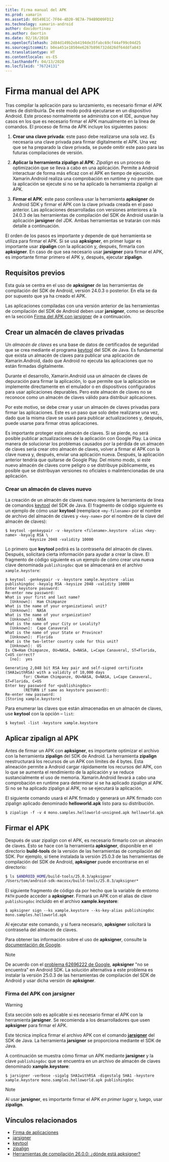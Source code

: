 ```yaml
---
title: Firma manual del APK
ms.prod: xamarin
ms.assetid: 08549E1C-7F04-4D20-9E7A-794B9D09FD12
ms.technology: xamarin-android
author: davidortinau
ms.author: daortin
ms.date: 02/16/2018
ms.openlocfilehash: 2d84d149b2eb4194de35fabc69cf44af99c04d25
ms.sourcegitcommit: b0ea451e18504e6267b896732dd26df64ddfa843
ms.translationtype: HT
ms.contentlocale: es-ES
ms.lasthandoff: 04/13/2020
ms.locfileid: "76724131"
---
```

# <a name="manually-signing-the-apk"></a>Firma manual del APK

Tras compilar la aplicación para su lanzamiento, es necesario firmar el APK antes de distribuirla. De este modo podrá ejecutarse en un dispositivo Android. Este proceso normalmente se administra con el IDE, aunque hay casos en los que es necesario firmar el APK manualmente en la línea de comandos. El proceso de firma de APK incluye los siguientes pasos:

1. **Crear una clave privada**: este paso debe realizarse una sola vez. Es necesaria una clave privada para firmar digitalmente el APK.
    Una vez que se ha preparado la clave privada, se puede omitir este paso para las futuras compilaciones de versión.

2. **Aplicar la herramienta zipalign al APK**: *Zipalign* es un proceso de optimización que se lleva a cabo en una aplicación. Permite a Android interactuar de forma más eficaz con el APK en tiempo de ejecución. Xamarin.Android realiza una comprobación en runtime y no permite que la aplicación se ejecute si no se ha aplicado la herramienta zipalign al APK.

3. **Firmar el APK**: este paso conlleva usar la herramienta **apksigner** de Android SDK y firmar el APK con la clave privada creada en el paso anterior. Las aplicaciones desarrolladas con versiones anteriores a la 24.0.3 de las herramientas de compilación del SDK de Android usarán la aplicación **jarsigner** del JDK. Ambas herramientas se tratarán con más detalle a continuación.

El orden de los pasos es importante y depende de qué herramienta se utiliza para firmar el APK. Si se usa **apksigner**, en primer lugar es importante usar **zipalign** con la aplicación y, después, firmarla con **apksigner**.  En caso de que sea necesario usar **jarsigner** para firmar el APK, es importante firmar primero el APK y, después, ejecutar **zipalign**.

## <a name="prerequisites"></a>Requisitos previos

Esta guía se centra en el uso de **apksigner** de las herramientas de compilación del SDK de Android, versión 24.0.3 o posterior. En ella se da por supuesto que ya ha creado el APK.

Las aplicaciones compiladas con una versión anterior de las herramientas de compilación del SDK de Android deben usar **jarsigner**, como se describe en la sección [Firma del APK con jarsigner](#Sign_the_APK_with_jarsigner) de a continuación.

## <a name="create-a-private-keystore"></a>Crear un almacén de claves privadas

Un *almacén de claves* es una base de datos de certificados de seguridad que se crea mediante el programa [keytool](https://docs.oracle.com/javase/8/docs/technotes/tools/unix/keytool.html) del SDK de Java. Es fundamental que exista un almacén de claves para publicar una aplicación de Xamarin.Android, dado que Android no ejecuta las aplicaciones que no están firmadas digitalmente.

Durante el desarrollo, Xamarin.Android usa un almacén de claves de depuración para firmar la aplicación, lo que permite que la aplicación se implemente directamente en el emulador o en dispositivos configurados para usar aplicaciones depurables.
Pero este almacén de claves no se reconoce como un almacén de claves válido para distribuir aplicaciones.

Por este motivo, se debe crear y usar un almacén de claves privadas para firmar las aplicaciones. Este es un paso que solo debe realizarse una vez, dado que la misma clave se usará para publicar actualizaciones y, después, puede usarse para firmar otras aplicaciones.

Es importante proteger este almacén de claves. Si se pierde, no será posible publicar actualizaciones de la aplicación con Google Play.
La única manera de solucionar los problemas causados por la pérdida de un almacén de claves sería crear otro almacén de claves, volver a firmar el APK con la clave nueva y, después, enviar una aplicación nueva. Después, la aplicación anterior tendría que quitarse de Google Play. Del mismo modo, si este nuevo almacén de claves corre peligro o se distribuye públicamente, es posible que se distribuyan versiones no oficiales o malintencionadas de una aplicación.

### <a name="create-a-new-keystore"></a>Crear un almacén de claves nuevo

La creación de un almacén de claves nuevo requiere la herramienta de línea de comandos [keytool](https://docs.oracle.com/javase/8/docs/technotes/tools/unix/keytool.html) del SDK de Java. El fragmento de código siguiente es un ejemplo de cómo usar **keytool** (reemplace `<my-filename>` por el nombre de archivo del almacén de claves y `<key-name>` por el nombre de la clave del almacén de claves):

```shell
$ keytool -genkeypair -v -keystore <filename>.keystore -alias <key-name> -keyalg RSA \
          -keysize 2048 -validity 10000
```

Lo primero que **keytool** pedirá es la contraseña del almacén de claves. Después, solicitará cierta información para ayudar a crear la clave. El fragmento de código siguiente es un ejemplo de cómo crear una nueva clave denominada `publishingdoc` que se almacenará en el archivo `xample.keystore`:

```shell
$ keytool -genkeypair -v -keystore xample.keystore -alias publishingdoc -keyalg RSA -keysize 2048 -validity 10000
Enter keystore password:
Re-enter new password:
What is your first and last name?
  [Unknown]:  Ham Chimpanze
What is the name of your organizational unit?
  [Unknown]:  NASA
What is the name of your organization?
  [Unknown]:  NASA
What is the name of your City or Locality?
  [Unknown]:  Cape Canaveral
What is the name of your State or Province?
  [Unknown]:  Florida
What is the two-letter country code for this unit?
  [Unknown]:  US
Is CN=Ham Chimpanze, OU=NASA, O=NASA, L=Cape Canaveral, ST=Florida, C=US correct?
  [no]:  yes

Generating 2,048 bit RSA key pair and self-signed certificate (SHA1withRSA) with a validity of 10,000 days
        for: CN=Ham Chimpanze, OU=NASA, O=NASA, L=Cape Canaveral, ST=Florida, C=US
Enter key password for <publishingdoc>
        (RETURN if same as keystore password):
Re-enter new password:
[Storing xample.keystore]
```

Para enumerar las claves que están almacenadas en un almacén de claves, use **keytool** con la opción &ndash; `list`:

```shell
$ keytool -list -keystore xample.keystore
```

## <a name="zipalign-the-apk"></a>Aplicar zipalign al APK

Antes de firmar un APK con **apksigner**, es importante optimizar el archivo con la herramienta **zipalign** del SDK de Android. La herramienta **zipalign** reestructurará los recursos de un APK con límites de 4 bytes. Esta alineación permite a Android cargar rápidamente los recursos del APK, con lo que se aumenta el rendimiento de la aplicación y se reduce sustancialmente el uso de memoria. Xamarin.Android llevará a cabo una comprobación en runtime para determinar si se ha aplicado zipalign al APK. Si no se ha aplicado zipalign al APK, no se ejecutará la aplicación.

El siguiente comando usará el APK firmado y generará un APK firmado con zipalign aplicado denominado **helloworld.apk** listo para su distribución.

```shell
$ zipalign -f -v 4 mono.samples.helloworld-unsigned.apk helloworld.apk
```

## <a name="sign-the-apk"></a>Firmar el APK

Después de usar zipalign con el APK, es necesario firmarlo con un almacén de claves. Esto se hace con la herramienta **apksigner**, disponible en el directorio **build-tools** de la versión de las herramientas de compilación del SDK.  Por ejemplo, si tiene instalada la versión 25.0.3 de las herramientas de compilación del SDK de Android, **apksigner** puede encontrarse en el directorio:

```bash
$ ls $ANDROID_HOME/build-tools/25.0.3/apksigner
/Users/tom/android-sdk-macosx/build-tools/25.0.3/apksigner*
```

El siguiente fragmento de código da por hecho que la variable de entorno `PATH` puede acceder a **apksigner**. Firmará un APK con el alias de clave `publishingdoc` incluido en el archivo **xample.keystore**:

```shell
$ apksigner sign --ks xample.keystore --ks-key-alias publishingdoc mono.samples.helloworld.apk
```

Al ejecutar este comando, y si fuera necesario, **apksigner** solicitará la contraseña del almacén de claves.

Para obtener las información sobre el uso de **apksigner**, consulte la [documentación de Google](https://developer.android.com/studio/command-line/apksigner.html).

> [!NOTE]
> De acuerdo con el [problema 62696222 de Google](https://issuetracker.google.com/issues/62696222), **apksigner** "no se encuentra" en Android SDK. La solución alternativa a este problema es instalar la versión 25.0.3 de las herramientas de compilación del SDK de Android y usar dicha versión de **apksigner**.  

<a name="Sign_the_APK_with_jarsigner" />

### <a name="sign-the-apk-with-jarsigner"></a>Firma del APK con jarsigner

> [!WARNING]
> Esta sección solo es aplicable si es necesario firmar el APK con la herramienta **jarsigner**. Se recomienda a los desarrolladores que usen **apksigner** para firmar el APK.

Este técnica implica firmar el archivo APK con el comando **[jarsigner](https://docs.oracle.com/javase/8/docs/technotes/tools/windows/jarsigner.html)** del SDK de Java.  La herramienta **jarsigner** se proporciona mediante el SDK de Java.

A continuación se muestra cómo firmar un APK mediante **jarsigner** y la clave `publishingdoc` que se encuentra en un archivo de almacén de claves denominado **xample.keystore**:

```shell
$ jarsigner -verbose -sigalg SHA1withRSA -digestalg SHA1 -keystore xample.keystore mono.samples.helloworld.apk publishingdoc
```

> [!NOTE]
> Al usar **jarsigner**, es importante firmar el APK _en primer lugar_ y, luego, usar **zipalign**.  

## <a name="related-links"></a>Vínculos relacionados

- [Firma de aplicaciones](https://source.android.com/security/apksigning/)
- [jarsigner](https://docs.oracle.com/javase/8/docs/technotes/tools/windows/jarsigner.html)
- [keytool](https://docs.oracle.com/javase/8/docs/technotes/tools/unix/keytool.html)
- [zipalign](https://developer.android.com/studio/command-line/zipalign.html)
- [Herramientas de compilación 26.0.0: ¿dónde está apksigner?](https://issuetracker.google.com/issues/62696222)
